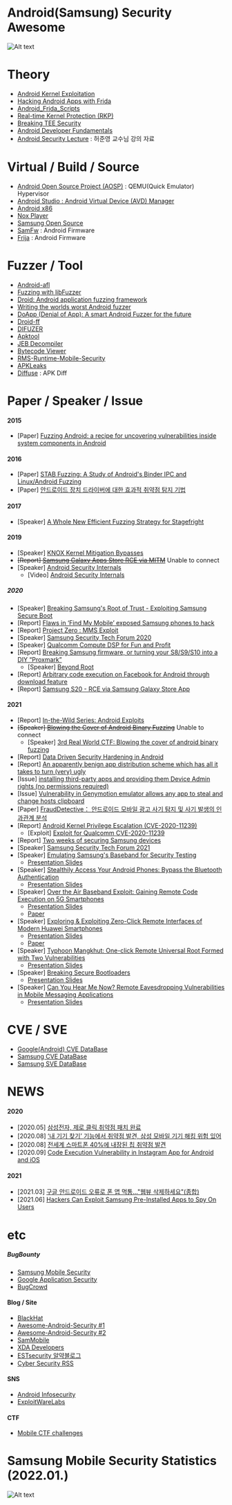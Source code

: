 # Android(Samsung) Security Awesome
![Alt text](img/googlexsamsung.png)


# Theory
* [Android Kernel Exploitation](https://cloudfuzz.github.io/android-kernel-exploitation/)
* [Hacking Android Apps with Frida](https://www.youtube.com/watch?v=iMNs8YAy6pk)
* [Android_Frida_Scripts](https://github.com/androidmalware/android_frida_scripts)
* [Real-time Kernel Protection (RKP)](https://www.samsungknox.com/ko/blog/real-time-kernel-protection-rkp)
* [Breaking TEE Security](https://www.riscure.com/blog/tee-security-samsung-teegris-part1)
* [Android Developer Fundamentals](https://developer.android.com/courses/fundamentals-training/overview-v2)
* [Android Security Lecture](https://jyheo.github.io/androidsec/androidsec.html) : 허준영 교수님 강의 자료


# Virtual / Build / Source

* [Android Open Source Project (AOSP)](https://source.android.com/setup) : QEMU(Quick Emulator) Hypervisor
* [Android Studio : Android Virtual Device (AVD) Manager](https://developer.android.com/studio)
* [Android x86](https://www.android-x86.org/)
* [Nox Player](https://kr.bignox.com/)
* [Samsung Open Source](https://opensource.samsung.com/main)
* [SamFw](https://samfw.com/) : Android Firmware
* [Frija](https://forum.xda-developers.com/t/tool-frija-samsung-firmware-downloader-checker.3910594/) : Android Firmware

# Fuzzer / Tool

* [Android-afl](https://github.com/ele7enxxh/android-afl)
* [Fuzzing with libFuzzer](https://source.android.com/devices/tech/debug/libfuzzer)
* [Droid: Android application fuzzing framework](https://github.com/ajinabraham/Droid-Application-Fuzz-Framework)
* [Writing the worlds worst Android fuzzer](https://gamozolabs.github.io/fuzzing/2018/10/18/terrible_android_fuzzer.html)
* [DoApp (Denial of App): A smart Android Fuzzer for the future](https://www.iswatlab.eu/security-projects/doapp-denial-of-app-a-smart-android-fuzzer-for-the-future/)
* [Droid-ff](https://github.com/antojoseph/droid-ff)
* [DIFUZER](https://github.com/ucsb-seclab/difuze)
* [Apktool](https://github.com/iBotPeaches/Apktool)
* [JEB Decompiler](https://www.pnfsoftware.com/)
* [Bytecode Viewer](https://bytecodeviewer.com/)
* [RMS-Runtime-Mobile-Security](https://github.com/m0bilesecurity/RMS-Runtime-Mobile-Security)
* [APKLeaks](https://github.com/dwisiswant0/apkleaks)
* [Diffuse](https://github.com/JakeWharton/diffuse) : APK Diff


# Paper / Speaker / Issue

#### 2015
* [Paper] [Fuzzing Android: a recipe for uncovering vulnerabilities inside system components in Android](https://www.blackhat.com/docs/eu-15/materials/eu-15-Blanda-Fuzzing-Android-A-Recipe-For-Uncovering-Vulnerabilities-Inside-System-Components-In-Android-wp.pdf)

#### 2016

* [Paper] [STAB Fuzzing: A Study of Android's Binder IPC and Linux/Android Fuzzing](https://www.semanticscholar.org/paper/STAB-Fuzzing-%3A-A-St-udy-of-A-ndroid-%E2%80%99-s-B-inder-IPC-Peters/9ed41192e02e106b5367c9d143f447f7036b2aa0?p2df)
* [Paper] [안드로이드 장치 드라이버에 대한 효과적 취약점 탐지 기법](http://kiise.or.kr/e_journal/2016/11/JOK/pdf/01.pdf)

#### 2017
* [Speaker] [A Whole New Efficient Fuzzing Strategy for Stagefright](https://slideplayer.com/slide/13546193)

#### 2019
* [Speaker] [KNOX Kernel Mitigation Bypasses](https://powerofcommunity.net/poc2019/x82.pdf)
* ~~[Report] [Samsung Galaxy Apps Store RCE via MITM](https://www.adyta.pt/en/writeup-samsung-app-store-rce-via-mitm-2/)~~ Unable to connect</span>
* [Speaker] [Android Security Internals](https://www.opersys.com/presentations/2019-05-15/android-security-internals-pub/slides-main-190515.html#/)
  * [Video] [Android Security Internals](https://www.youtube.com/watch?v=7QwhF4ANq6Q)

##### 2020
* [Speaker] [Breaking Samsung's Root of Trust - Exploiting Samsung Secure Boot](https://www.blackhat.com/us-20/briefings/schedule/index.html#breaking-samsungs-root-of-trust-exploiting-samsung-s-secure-boot-20290)
* [Report] [Flaws in ‘Find My Mobile’ exposed Samsung phones to hack](https://char49.com/tech-reports/fmmx1-report.pdf)
* [Report] [Project Zero : MMS Exploit](https://googleprojectzero.blogspot.com/2020/07/mms-exploit-part-1-introduction-to-qmage.html)
* [Speaker] [Samsung Security Tech Forum 2020](https://www.youtube.com/watch?v=XDRFY5s1SE8)
* [Speaker] [Qualcomm Compute DSP for Fun and Profit](https://www.youtube.com/watch?v=CrLJ29quZY8)
* [Report] [Breaking Samsung firmware, or turning your S8/S9/S10 into a DIY “Proxmark”](https://www.pentestpartners.com/security-blog/breaking-samsung-firmware-or-turning-your-s8-s9-s10-into-a-diy-proxmark/?fbclid=IwAR0f8lwJmVtXzHU3T7n1zs8CG2QJlSf_3v8ffp03w-rwgb48_QxoUz7D09Q)
	* [Speaker] [Beyond Root](https://www.youtube.com/watch?v=aLe-xW-Ws4c)
* [Report] [Arbitrary code execution on Facebook for Android through download feature](https://dphoeniixx.medium.com/arbitrary-code-execution-on-facebook-for-android-through-download-feature-fb6826e33e0f)
* [Report] [Samsung S20 - RCE via Samsung Galaxy Store App](https://labs.f-secure.com/blog/samsung-s20-rce-via-samsung-galaxy-store-app)

#### 2021
* [Report] [In-the-Wild Series: Android Exploits](https://googleprojectzero.blogspot.com/2021/01/in-wild-series-android-exploits.html)
* ~~[Speaker] [Blowing the Cover of Android Binary Fuzzing](https://speakerdeck.com/flankerhqd/blowing-the-cover-of-android-binary-fuzzing)~~ Unable to connect
	* [Speaker] [3rd Real World CTF: Blowing the cover of android binary fuzzing](https://www.youtube.com/watch?v=y05uja2o6GE)
* [Report] [Data Driven Security Hardening in Android](https://security.googleblog.com/2021/01/data-driven-security-hardening-in.html)
* [Report] [An apparently benign app distribution scheme which has all it takes to turn (very) ugly](https://cryptax.medium.com/an-apparently-benign-app-distribution-scheme-which-has-all-it-takes-to-turn-very-ugly-f733be528535)
* [Issue] [installing third-party apps and providing them Device Admin rights (no permissions required)](https://twitter.com/_bagipro/status/1360982834228432898)
* [Issue] [Vulnerability in Genymotion emulator allows any app to steal and change hosts clipboard](https://github.com/eybisi/misc)
* [Paper] [FraudDetective： 안드로이드 모바일 광고 사기 탐지 및 사기 발생의 인과관계 분석](https://www.ndss-symposium.org/wp-content/uploads/ndss2021_3B-1_23161_paper-1.pdf?fbclid=IwAR2MWn2R-jnO6lhm7z-t2liWiWYgA2UykmTPBeUzSe13Dn5hpSBc_FyM0NQ)
* [Report] [Android Kernel Privilege Escalation (CVE-2020-11239)](https://securitylab.github.com/research/one_day_short_of_a_fullchain_android/)
  * [Exploit] [Exploit for Qualcomm CVE-2020-11239](https://github.com/github/securitylab/tree/main/SecurityExploits/Android/Qualcomm/CVE-2020-11239)
* [Report] [Two weeks of securing Samsung devices](https://blog.oversecured.com/Two-weeks-of-securing-Samsung-devices-Part-1/)
* [Speaker] [Samsung Security Tech Forum 2021](https://www.youtube.com/watch?v=RDl81Jd83zc)
* [Speaker] [Emulating Samsung's Baseband for Security Testing](https://www.youtube.com/watch?v=wkWUU8820ro)
  * [Presentation Slides](https://i.blackhat.com/USA-20/Wednesday/us-20-Hernandez-Emulating-Samsungs-Baseband-For-Security-Testing.pdf)
* [Speaker] [Stealthily Access Your Android Phones: Bypass the Bluetooth Authentication](https://www.youtube.com/watch?v=6J3weqoiads)
  * [Presentation Slides](https://i.blackhat.com/USA-20/Wednesday/us-20-Xu-Stealthily-Access-Your-Android-Phones-Bypass-The-Bluetooth-Authentication.pdf)
* [Speaker] [Over the Air Baseband Exploit: Gaining Remote Code Execution on 5G Smartphones](https://youtu.be/53rIuiQRNg8)
  * [Presentation Slides](https://i.blackhat.com/USA21/Wednesday-Handouts/us-21-Over-The-Air-Baseband-Exploit-Gaining-Remote-Code-Execution-On-5G-Smartphones.pdf)
  * [Paper](https://i.blackhat.com/USA21/Wednesday-Handouts/us-21-Over-The-Air-Baseband-Exploit-Gaining-Remote-Code-Execution-On-5G-Smartphones-wp.pdf)
* [Speaker] [Exploring & Exploiting Zero-Click Remote Interfaces of Modern Huawei Smartphones](https://youtu.be/e9gZEHhBfsM)
  * [Presentation Slides](https://i.blackhat.com/USA21/Wednesday-Handouts/US-21-Komaromy-How-To-Tame-Your-Unicorn.pdf)
  * [Paper](https://i.blackhat.com/USA21/Wednesday-Handouts/US-21-Komaromy-How-To-Tame-Your-Unicorn-wp.pdf)
* [Speaker] [Typhoon Mangkhut: One-click Remote Universal Root Formed with Two Vulnerabilities](https://youtu.be/a1vyt6iWmS4)
  * [Presentation Slides](https://i.blackhat.com/USA21/Wednesday-Handouts/us-21-Typhoon-Mangkhut-One-Click-Remote-Universal-Root-Formed-With-Two-Vulnerabilities.pdf)
* [Speaker] [Breaking Secure Bootloaders](https://youtu.be/XvGcQgx9Jg8)
  * [Presentation Slides](https://i.blackhat.com/USA21/Wednesday-Handouts/us-21-Breaking-Secure-Bootloaders.pdf)
* [Speaker] [Can You Hear Me Now? Remote Eavesdropping Vulnerabilities in Mobile Messaging Applications](https://youtu.be/s44K1IBnw4I)
  * [Presentation Slides](https://i.blackhat.com/USA21/Wednesday-Handouts/us-21-Can-You-Hear-Me-Now-Remote-Eavesdropping-Vulnerabilities-In-Mobile-Messaging-Applications.pdf)


# CVE / SVE
* [Google(Android) CVE DataBase](https://vuldb.com/?vendor.google)
* [Samsung CVE DataBase](https://vuldb.com/?vendor.samsung)
* [Samsung SVE DataBase](https://security.samsungmobile.com/main.smsb)


# NEWS
#### 2020
* [2020.05] [삼성전자, 제로 클릭 취약점 패치 완료](https://blog.alyac.co.kr/2962)
* [2020.08] [‘내 기기 찾기’ 기능에서 취약점 발견, 삼성 모바일 기기 해킹 위험 있어](https://blog.alyac.co.kr/3181)
* [2020.08] [전세계 스마트폰 40%에 내장된 칩 취약점 발견](http://www.inews24.com/view/1291857?fbclid=IwAR2vgkXm7WAiA52MYMvi1iRdt2igehObAvhjX-r-wiajgNtcSorfCdzeNlQ)
* [2020.09] [Code Execution Vulnerability in Instagram App for Android and iOS](https://research.checkpoint.com/2020/instagram_rce-code-execution-vulnerability-in-instagram-app-for-android-and-ios/?fbclid=IwAR11Dco36ih-0_DfFSXdgQ7VReYiWjB22WKQQnTjI4kuxN1CX1KSecFhwy4)

#### 2021
* [2021.03] [구글 안드로이드 오류로 폰 앱 먹통…"웹뷰 삭제하세요"(종합)](https://newsis.com/view/?id=NISX20210323_0001380395)
* [2021.06] [Hackers Can Exploit Samsung Pre-Installed Apps to Spy On Users](https://thehackernews.com/2021/06/hackers-can-exploit-samsung-pre.html)


# etc
##### BugBounty
* [Samsung Mobile Security](https://security.samsungmobile.com/main.smsb)
* [Google Application Security](https://bughunters.google.com/)
* [BugCrowd](https://www.bugcrowd.com/)

#### Blog / Site
* [BlackHat](https://www.blackhat.com/)
* [Awesome-Android-Security #1](https://github.com/saeidshirazi/awesome-android-security)
* [Awesome-Android-Security #2](https://github.com/ashishb/android-security-awesome)
* [SamMobile](https://www.sammobile.com/)
* [XDA Developers](https://forum.xda-developers.com/)
* [ESTsecurity 알약블로그](https://blog.alyac.co.kr/)
* [Cyber Security RSS](https://rss.netking.xyz)

#### SNS
* [Android Infosecurity](https://www.facebook.com/AndroidInfoSec)
* [ExploitWareLabs](https://www.facebook.com/ExWareLabs/)

#### CTF
* [Mobile CTF challenges](https://github.com/xtiankisutsa/awesome-mobile-CTF)


# Samsung Mobile Security Statistics (2022.01.)
![Alt text](img/SVS_2201.jpg)